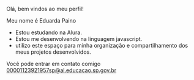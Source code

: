 Olá, bem vindos ao meu perfil!

Meu nome é Eduarda Paino 
-  Estou estudando na Alura.
-  Estou me desenvolvendo na linguagem javascript.
-  utilizo este espaço para minha organização e compartilhamento dos meus projetos desenvolvidos.

  Você pode entrar em contato comigo
  00001123921957sp@al.educacao.sp.gov.br 
